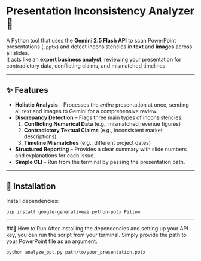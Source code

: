 # Presentation Inconsistency Analyzer 🔎

A Python tool that uses the **Gemini 2.5 Flash API** to scan PowerPoint presentations (`.pptx`) and detect inconsistencies in **text** and **images** across all slides.  
It acts like an **expert business analyst**, reviewing your presentation for contradictory data, conflicting claims, and mismatched timelines.

---

## ✨ Features

- **Holistic Analysis** – Processes the *entire* presentation at once, sending all text and images to Gemini for a comprehensive review.  
- **Discrepancy Detection** – Flags three main types of inconsistencies:  
  1. **Conflicting Numerical Data** (e.g., mismatched revenue figures)  
  2. **Contradictory Textual Claims** (e.g., inconsistent market descriptions)  
  3. **Timeline Mismatches** (e.g., different project dates)  
- **Structured Reporting** – Provides a clear summary with slide numbers and explanations for each issue.  
- **Simple CLI** – Run from the terminal by passing the presentation path.

---

## 🚀 Installation

Install dependencies:

```bash
pip install google-generativeai python-pptx Pillow
```
---

##🏃 How to Run
After installing the dependencies and setting up your API key, you can run the script from your terminal. Simply provide the path to your PowerPoint file as an argument.

```bash
python analyze_ppt.py path/to/your_presentation.pptx
```
